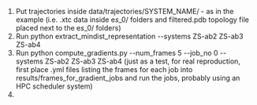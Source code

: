 1) Put trajectories inside data/trajectories/SYSTEM_NAME/ - as in the example (i.e. .xtc data inside e*s*_0/ folders and filtered.pdb topology file placed next to the e*s*_0/ folders)
2) Run python extract_mindist_representation --systems ZS-ab2 ZS-ab3 ZS-ab4
3) Run python compute_gradients.py --num_frames 5 --job_no 0 --systems ZS-ab2 ZS-ab3 ZS-ab4 (just as a test, for real reproduction, first place .yml files listing the frames for each job into results/frames_for_gradient_jobs and run the jobs, probably using an HPC scheduler system)
4) 